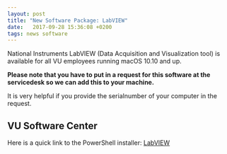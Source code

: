 ```yaml
---
layout: post
title: "New Software Package: LabVIEW"
date:   2017-09-28 15:36:08 +0200
tags: news software
---
```


National Instruments LabVIEW (Data Acquisition and Visualization tool) is available for all VU employees running macOS 10.10 and up.

**Please note that you have to put in a request for this software at the servicedesk so we can add this to your machine.**

It is very helpful if you provide the serialnumber of your computer in the request.

## VU Software Center

Here is a quick link to the PowerShell installer: [LabVIEW](munki://detail-LabVIEW)
